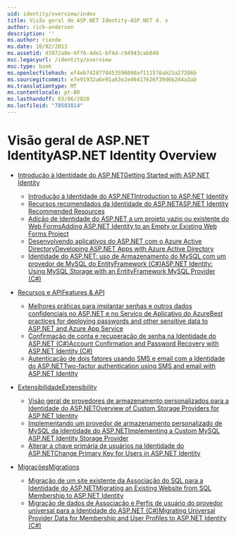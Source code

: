 ```yaml
---
uid: identity/overview/index
title: Visão geral de ASP.NET Identity-ASP.NET 4. x
author: rick-anderson
description: ''
ms.author: riande
ms.date: 10/02/2013
ms.assetid: d3972a0e-9ff6-4de1-bf4d-c94943cab048
msc.legacyurl: /identity/overview
msc.type: book
ms.openlocfilehash: ef4eb7428770453596090af111576ab23a27206b
ms.sourcegitcommit: e7e91932a6e91a63e2e46417626f39d6b244a3ab
ms.translationtype: MT
ms.contentlocale: pt-BR
ms.lasthandoff: 03/06/2020
ms.locfileid: "78583814"
---
```

# <a name="aspnet-identity-overview"></a><span data-ttu-id="897ac-102">Visão geral de ASP.NET Identity</span><span class="sxs-lookup"><span data-stu-id="897ac-102">ASP.NET Identity Overview</span></span>

- [<span data-ttu-id="897ac-103">Introdução à Identidade do ASP.NET</span><span class="sxs-lookup"><span data-stu-id="897ac-103">Getting Started with ASP.NET Identity</span></span>](getting-started/index.md)

    - [<span data-ttu-id="897ac-104">Introdução à Identidade do ASP.NET</span><span class="sxs-lookup"><span data-stu-id="897ac-104">Introduction to ASP.NET Identity</span></span>](getting-started/introduction-to-aspnet-identity.md)
    - [<span data-ttu-id="897ac-105">Recursos recomendados da Identidade do ASP.NET</span><span class="sxs-lookup"><span data-stu-id="897ac-105">ASP.NET Identity Recommended Resources</span></span>](getting-started/aspnet-identity-recommended-resources.md)
    - [<span data-ttu-id="897ac-106">Adição de Identidade do ASP.NET a um projeto vazio ou existente do Web Forms</span><span class="sxs-lookup"><span data-stu-id="897ac-106">Adding ASP.NET Identity to an Empty or Existing Web Forms Project</span></span>](getting-started/adding-aspnet-identity-to-an-empty-or-existing-web-forms-project.md)
    - [<span data-ttu-id="897ac-107">Desenvolvendo aplicativos do ASP.NET com o Azure Active Directory</span><span class="sxs-lookup"><span data-stu-id="897ac-107">Developing ASP.NET Apps with Azure Active Directory</span></span>](getting-started/developing-aspnet-apps-with-windows-azure-active-directory.md)
    - [<span data-ttu-id="897ac-108">Identidade do ASP.NET: uso de Armazenamento do MySQL com um provedor de MySQL do EntityFramework (C#)</span><span class="sxs-lookup"><span data-stu-id="897ac-108">ASP.NET Identity: Using MySQL Storage with an EntityFramework MySQL Provider (C#)</span></span>](getting-started/aspnet-identity-using-mysql-storage-with-an-entityframework-mysql-provider.md)
- [<span data-ttu-id="897ac-109">Recursos e API</span><span class="sxs-lookup"><span data-stu-id="897ac-109">Features & API</span></span>](features-api/index.md)

    - [<span data-ttu-id="897ac-110">Melhores práticas para implantar senhas e outros dados confidenciais no ASP.NET e no Serviço de Aplicativo do Azure</span><span class="sxs-lookup"><span data-stu-id="897ac-110">Best practices for deploying passwords and other sensitive data to ASP.NET and Azure App Service</span></span>](features-api/best-practices-for-deploying-passwords-and-other-sensitive-data-to-aspnet-and-azure.md)
    - [<span data-ttu-id="897ac-111">Confirmação de conta e recuperação de senha na Identidade do ASP.NET (C#)</span><span class="sxs-lookup"><span data-stu-id="897ac-111">Account Confirmation and Password Recovery with ASP.NET Identity (C#)</span></span>](features-api/account-confirmation-and-password-recovery-with-aspnet-identity.md)
    - [<span data-ttu-id="897ac-112">Autenticação de dois fatores usando SMS e email com a Identidade do ASP.NET</span><span class="sxs-lookup"><span data-stu-id="897ac-112">Two-factor authentication using SMS and email with ASP.NET Identity</span></span>](features-api/two-factor-authentication-using-sms-and-email-with-aspnet-identity.md)
- [<span data-ttu-id="897ac-113">Extensibilidade</span><span class="sxs-lookup"><span data-stu-id="897ac-113">Extensibility</span></span>](extensibility/index.md)

    - [<span data-ttu-id="897ac-114">Visão geral de provedores de armazenamento personalizados para a Identidade do ASP.NET</span><span class="sxs-lookup"><span data-stu-id="897ac-114">Overview of Custom Storage Providers for ASP.NET Identity</span></span>](extensibility/overview-of-custom-storage-providers-for-aspnet-identity.md)
    - [<span data-ttu-id="897ac-115">Implementando um provedor de armazenamento personalizado de MySQL da Identidade do ASP.NET</span><span class="sxs-lookup"><span data-stu-id="897ac-115">Implementing a Custom MySQL ASP.NET Identity Storage Provider</span></span>](extensibility/implementing-a-custom-mysql-aspnet-identity-storage-provider.md)
    - [<span data-ttu-id="897ac-116">Alterar a chave primária de usuários na Identidade do ASP.NET</span><span class="sxs-lookup"><span data-stu-id="897ac-116">Change Primary Key for Users in ASP.NET Identity</span></span>](extensibility/change-primary-key-for-users-in-aspnet-identity.md)
- [<span data-ttu-id="897ac-117">Migrações</span><span class="sxs-lookup"><span data-stu-id="897ac-117">Migrations</span></span>](migrations/index.md)

    - [<span data-ttu-id="897ac-118">Migração de um site existente da Associação do SQL para a Identidade do ASP.NET</span><span class="sxs-lookup"><span data-stu-id="897ac-118">Migrating an Existing Website from SQL Membership to ASP.NET Identity</span></span>](migrations/migrating-an-existing-website-from-sql-membership-to-aspnet-identity.md)
    - [<span data-ttu-id="897ac-119">Migração de dados de Associação e Perfis de usuário do provedor universal para a Identidade do ASP.NET (C#)</span><span class="sxs-lookup"><span data-stu-id="897ac-119">Migrating Universal Provider Data for Membership and User Profiles to ASP.NET Identity (C#)</span></span>](migrations/migrating-universal-provider-data-for-membership-and-user-profiles-to-aspnet-identity.md)

